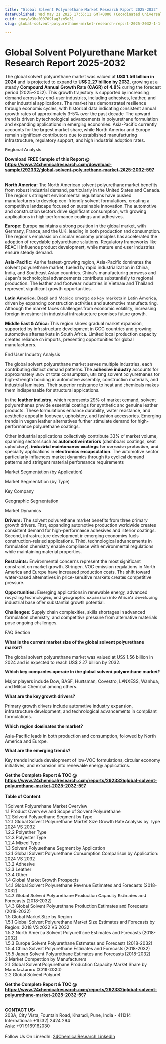 ```yaml
---
title: "Global Solvent Polyurethane Market Research Report 2025-2032"
datePublished: Wed May 21 2025 17:56:11 GMT+0000 (Coordinated Universal Time)
cuid: cmay8v3ba000709lag3zm5o31
slug: global-solvent-polyurethane-market-research-report-2025-2032-1-1-1

---
```


# Global Solvent Polyurethane Market Research Report 2025-2032

<p>The global solvent polyurethane market was valued at <strong>US$ 1.56 billion in 2024</strong> and is projected to expand to <strong>US$ 2.27 billion by 2032</strong>, growing at a steady <strong>Compound Annual Growth Rate (CAGR) of 4.8%</strong> during the forecast period (2025–2032). This growth trajectory is supported by increasing demand across key end-user industries, including adhesives, leather, and other industrial applications. The market has demonstrated resilience through economic cycles, with historical data indicating consistent annual growth rates of approximately 3-5% over the past decade. The upward trend is driven by technological advancements in polyurethane formulation and expanding applications in emerging economies. Asia-Pacific currently accounts for the largest market share, while North America and Europe remain significant contributors due to established manufacturing infrastructure, regulatory support, and high industrial adoption rates.</p><p>
Regional Analysis</p><p>
</p><div><b>Download FREE Sample of this Report @ 
            <a href="https://www.24chemicalresearch.com/download-sample/292332/global-solvent-polyurethane-market-2025-2032-597">
            https://www.24chemicalresearch.com/download-sample/292332/global-solvent-polyurethane-market-2025-2032-597</a></b></div><br><p><strong>North America:</strong> The North American solvent polyurethane market benefits from robust industrial demand, particularly in the United States and Canada. The region's stringent environmental regulations have pushed manufacturers to develop eco-friendly solvent formulations, creating a competitive landscape focused on sustainable innovation. The automotive and construction sectors drive significant consumption, with growing applications in high-performance coatings and adhesives.</p><p>
</p><p><strong>Europe:</strong> Europe maintains a strong position in the global market, with Germany, France, and the U.K. leading in both production and consumption. The region's emphasis on circular economy principles has accelerated the adoption of recyclable polyurethane solutions. Regulatory frameworks like REACH influence product development, while mature end-user industries ensure steady demand.</p><p>
</p><p><strong>Asia-Pacific:</strong> As the fastest-growing region, Asia-Pacific dominates the solvent polyurethane market, fueled by rapid industrialization in China, India, and Southeast Asian countries. China's manufacturing prowess and Japan's technological advancements contribute substantially to regional production. The leather and footwear industries in Vietnam and Thailand represent significant growth opportunities.</p><p>
</p><p><strong>Latin America:</strong> Brazil and Mexico emerge as key markets in Latin America, driven by expanding construction activities and automotive manufacturing. Although the market faces challenges from economic volatility, increasing foreign investment in industrial infrastructure promises future growth.</p><p>
</p><p><strong>Middle East &amp; Africa:</strong> This region shows gradual market expansion, supported by infrastructure development in GCC countries and growing automotive aftermarkets in South Africa. Limited local production capacity creates reliance on imports, presenting opportunities for global manufacturers.</p><p>
End User Industry Analysis</p><p>
</p><p>The global solvent polyurethane market serves multiple industries, each contributing distinct demand patterns. The <strong>adhesive industry</strong> accounts for approximately 38% of total consumption, utilizing solvent polyurethanes for high-strength bonding in automotive assembly, construction materials, and industrial laminates. Their superior resistance to heat and chemicals makes them indispensable for structural applications.</p><p>
</p><p>In the <strong>leather industry</strong>, which represents 29% of market demand, solvent polyurethanes provide essential coatings for synthetic and genuine leather products. These formulations enhance durability, water resistance, and aesthetic appeal in footwear, upholstery, and fashion accessories. Emerging trends in vegan leather alternatives further stimulate demand for high-performance polyurethane coatings.</p><p>
</p><p>Other industrial applications collectively contribute 33% of market volume, spanning sectors such as <strong>automotive interiors</strong> (dashboard coatings, seat upholstery), <strong>industrial maintenance coatings</strong> for corrosion protection, and specialty applications in <strong>electronics encapsulation</strong>. The automotive sector particularly influences market dynamics through its cyclical demand patterns and stringent material performance requirements.</p><p>
Market Segmentation (by Application)</p><p>
</p><p>
Market Segmentation (by Type)</p><p>
</p><p>
Key Company</p><p>
</p><p>
Geographic Segmentation</p><p>
</p><p>
Market Dynamics</p><p>
</p><p><strong>Drivers:</strong> The solvent polyurethane market benefits from three primary growth drivers. First, expanding automotive production worldwide creates consistent demand for high-performance adhesives and interior coatings. Second, infrastructure development in emerging economies fuels construction-related applications. Third, technological advancements in formulation chemistry enable compliance with environmental regulations while maintaining material properties.</p><p>
</p><p><strong>Restraints:</strong> Environmental concerns represent the most significant constraint on market growth. Stringent VOC emission regulations in North America and Europe have increased production costs. The shift toward water-based alternatives in price-sensitive markets creates competitive pressure.</p><p>
</p><p><strong>Opportunities:</strong> Emerging applications in renewable energy, advanced recycling technologies, and geographic expansion into Africa's developing industrial base offer substantial growth potential.</p><p>
</p><p><strong>Challenges:</strong> Supply chain complexities, skills shortages in advanced formulation chemistry, and competitive pressure from alternative materials pose ongoing challenges.</p><p>
FAQ Section</p><p>
</p><p><strong>What is the current market size of the global solvent polyurethane market?</strong></p><p>
</p><p>The global solvent polyurethane market was valued at US$ 1.56 billion in 2024 and is expected to reach US$ 2.27 billion by 2032.</p><p>
</p><p><strong>Which key companies operate in the global solvent polyurethane market?</strong></p><p>
</p><p>Major players include Dow, BASF, Huntsman, Covestro, LANXESS, Wanhua, and Mitsui Chemical among others.</p><p>
</p><p><strong>What are the key growth drivers?</strong></p><p>
</p><p>Primary growth drivers include automotive industry expansion, infrastructure development, and technological advancements in compliant formulations.</p><p>
</p><p><strong>Which region dominates the market?</strong></p><p>
</p><p>Asia-Pacific leads in both production and consumption, followed by North America and Europe.</p><p>
</p><p><strong>What are the emerging trends?</strong></p><p>
</p><p>Key trends include development of low-VOC formulations, circular economy initiatives, and expansion into renewable energy applications.</p>

<div><b>Get the Complete Report & TOC @ 
            <a href="https://www.24chemicalresearch.com/reports/292332/global-solvent-polyurethane-market-2025-2032-597">
            https://www.24chemicalresearch.com/reports/292332/global-solvent-polyurethane-market-2025-2032-597</a></b></div><br>
            <b>Table of Content:</b><p>1 Solvent Polyurethane Market Overview<br />
    1.1 Product Overview and Scope of Solvent Polyurethane<br />
    1.2 Solvent Polyurethane Segment by Type<br />
        1.2.1 Global Solvent Polyurethane Market Size Growth Rate Analysis by Type 2024 VS 2032<br />
        1.2.2 Polyether Type<br />
        1.2.3 Polyester Type<br />
        1.2.4 Mixed Type<br />
    1.3 Solvent Polyurethane Segment by Application<br />
        1.3.1 Global Solvent Polyurethane Consumption Comparison by Application: 2024 VS 2032<br />
        1.3.2 Adhesive<br />
        1.3.3 Leather<br />
        1.3.4 Other<br />
    1.4 Global Market Growth Prospects<br />
        1.4.1 Global Solvent Polyurethane Revenue Estimates and Forecasts (2018-2032)<br />
        1.4.2 Global Solvent Polyurethane Production Capacity Estimates and Forecasts (2018-2032)<br />
        1.4.3 Global Solvent Polyurethane Production Estimates and Forecasts (2018-2032)<br />
    1.5 Global Market Size by Region<br />
        1.5.1 Global Solvent Polyurethane Market Size Estimates and Forecasts by Region: 2018 VS 2022 VS 2032<br />
        1.5.2 North America Solvent Polyurethane Estimates and Forecasts (2018-2032)<br />
        1.5.3 Europe Solvent Polyurethane Estimates and Forecasts (2018-2032)<br />
        1.5.4 China Solvent Polyurethane Estimates and Forecasts (2018-2032)<br />
        1.5.5 Japan Solvent Polyurethane Estimates and Forecasts (2018-2032)<br />
2 Market Competition by Manufacturers<br />
    2.1 Global Solvent Polyurethane Production Capacity Market Share by Manufacturers (2018-2024)<br />
    2.2 Global Solvent Polyuret</p>

<div><b>Get the Complete Report & TOC @ 
            <a href="https://www.24chemicalresearch.com/reports/292332/global-solvent-polyurethane-market-2025-2032-597">
            https://www.24chemicalresearch.com/reports/292332/global-solvent-polyurethane-market-2025-2032-597</a></b></div><br>

<b>CONTACT US:</b><br>
            203A, City Vista, Fountain Road, Kharadi, Pune, India - 411014<br>
            International: +1(332) 2424 294<br>
            Asia: +91 9169162030 <br><br>
            Follow Us On LinkedIn: <a href="https://www.linkedin.com/company/24chemicalresearch/">24ChemicalResearch LinkedIn</a>